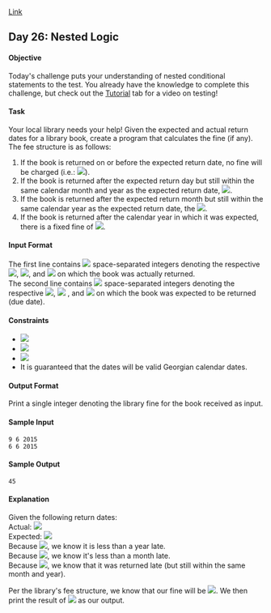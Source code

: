 [Link](https://www.hackerrank.com/challenges/30-nested-logic/problem)

## Day 26: Nested Logic

#### Objective
Today's challenge puts your understanding of nested conditional statements to the test. You already have the knowledge to complete this challenge, but check out the [Tutorial](https://www.hackerrank.com/challenges/30-nested-logic/tutorial) tab for a video on testing!

#### Task
Your local library needs your help! Given the expected and actual return dates for a library book, create a program that calculates the fine (if any). The fee structure is as follows:

1. If the book is returned on or before the expected return date, no fine will be charged (i.e.: <img src="https://latex.codecogs.com/svg.latex?\Large&space;fine=0">).<br>
2. If the book is returned after the expected return day but still within the same calendar month and year as the expected return date, <img src="https://latex.codecogs.com/svg.latex?\Large&space;fine=15{\;}{Hackos}\times{(the{\;}number{\;}of{\;}days{\;}late)}">.
3. If the book is returned after the expected return month but still within the same calendar year as the expected return date, the <img src="https://latex.codecogs.com/svg.latex?\Large&space;fine=400{\;}Hackos\times{(the{\;}number{\;}of{\;}months{\;}late)}">.<br>
4. If the book is returned after the calendar year in which it was expected, there is a fixed fine of <img src="https://latex.codecogs.com/svg.latex?\Large&space;10000{\;}Hackos">.

#### Input Format

The first line contains <img src="https://latex.codecogs.com/svg.latex?\Large&space;3"> space-separated integers denoting the respective <img src="https://latex.codecogs.com/svg.latex?\Large&space;day">, <img src="https://latex.codecogs.com/svg.latex?\Large&space;month">, and <img src="https://latex.codecogs.com/svg.latex?\Large&space;year"> on which the book was actually returned.<br>
The second line contains <img src="https://latex.codecogs.com/svg.latex?\Large&space;3"> space-separated integers denoting the respective <img src="https://latex.codecogs.com/svg.latex?\Large&space;day">, <img src="https://latex.codecogs.com/svg.latex?\Large&space;month"> , and <img src="https://latex.codecogs.com/svg.latex?\Large&space;year"> on which the book was expected to be returned (due date).

#### Constraints
- <img src="https://latex.codecogs.com/svg.latex?\Large&space;1\le{D}\le{31}">
- <img src="https://latex.codecogs.com/svg.latex?\Large&space;1\le{M}\le{12}">
- <img src="https://latex.codecogs.com/svg.latex?\Large&space;1\le{Y}\le{3000}">
- It is guaranteed that the dates will be valid Georgian calendar dates.

#### Output Format

Print a single integer denoting the library fine for the book received as input.

#### Sample Input
```
9 6 2015
6 6 2015
```
#### Sample Output
```
45
```
#### Explanation

Given the following return dates:<br>
Actual: <img src="https://latex.codecogs.com/svg.latex?\Large&space;D_a=9,M_a=6,Y_a=2015"><br>
Expected: <img src="https://latex.codecogs.com/svg.latex?\Large&space;D_e=6,M_e=6,Y_e=2015"><br>
Because <img src="https://latex.codecogs.com/svg.latex?\Large&space;Y_e\equiv{Y_a}">, we know it is less than a year late.<br>
Because <img src="https://latex.codecogs.com/svg.latex?\Large&space;M_e\equiv{M_a}">, we know it's less than a month late.<br>
Because <img src="https://latex.codecogs.com/svg.latex?\Large&space;D_e<D_a">, we know that it was returned late (but still within the same month and year).

Per the library's fee structure, we know that our fine will be <img src="https://latex.codecogs.com/svg.latex?\Large&space;15{\;}Hackos\times{(days{\;}late)}">. We then print the result of <img src="https://latex.codecogs.com/svg.latex?\Large&space;15\times{(D_a-D_e)}=15\times{(9-6)}=45"> as our output.
